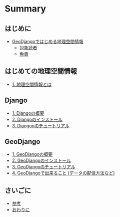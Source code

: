 Summary
========

## はじめに
* [GeoDjangoではじめる地理空間情報](README.md)
    * [対象読者](README.md#対象読者)
    * [免責](README.md#免責)

## はじめての地理空間情報
* [1. 地理空間情報とは](geo/README.md.md)

## Django
* [1. Djangoの概要](django/README.md.md)
* [2. Djangoのインストール](django/install.md)
* [3. Djangonのチュートリアル](django/tutorial.md)

## GeoDjango
* [1. GeoDjangoの概要](geodjango/README.md.md)
* [2. GeoDjangoのインストール](geodjango/install.md)
* [3. GeoDjangoのチュートリアル](geodjango/tutorial.md)
* [4. GeoDjangoで出来ること (データの配信方法など)](geodjango/tips.md)

## さいごに
* [参考](contents/reference.md)
* [おわりに](contents/postscript.md)
